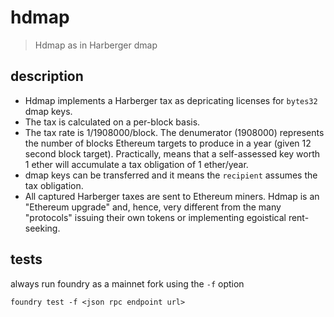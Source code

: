# hdmap

> Hdmap as in Harberger dmap

## description

- Hdmap implements a Harberger tax as depricating licenses for `bytes32` dmap
  keys.
- The tax is calculated on a per-block basis.
- The tax rate is 1/1908000/block. The denumerator (1908000) represents the
  number of blocks Ethereum targets to produce in a year (given 12 second block
  target). Practically, means that a self-assessed key worth 1 ether will
  accumulate a tax obligation of 1 ether/year.
- dmap keys can be transferred and it means the `recipient` assumes the tax
  obligation.
- All captured Harberger taxes are sent to Ethereum miners. Hdmap is an
  "Ethereum upgrade" and, hence, very different from the many "protocols"
  issuing their own tokens or implementing egoistical rent-seeking.

## tests

always run foundry as a mainnet fork using the `-f` option

```shell
foundry test -f <json rpc endpoint url>
```
